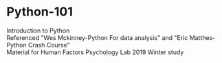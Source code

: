 # Python-101
Introduction to Python <br>
Referenced "Wes Mckinney-Python For data analysis" and "Eric Matthes-Python Crash Course" <br> 
Material for Human Factors Psychology Lab 2019 Winter study 
